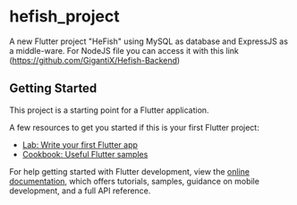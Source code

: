 # hefish_project

A new Flutter project "HeFish" using MySQL as database and ExpressJS as a middle-ware. For NodeJS file you can access it with this link (https://github.com/GigantiX/Hefish-Backend)

## Getting Started

This project is a starting point for a Flutter application.

A few resources to get you started if this is your first Flutter project:

- [Lab: Write your first Flutter app](https://docs.flutter.dev/get-started/codelab)
- [Cookbook: Useful Flutter samples](https://docs.flutter.dev/cookbook)

For help getting started with Flutter development, view the
[online documentation](https://docs.flutter.dev/), which offers tutorials,
samples, guidance on mobile development, and a full API reference.
